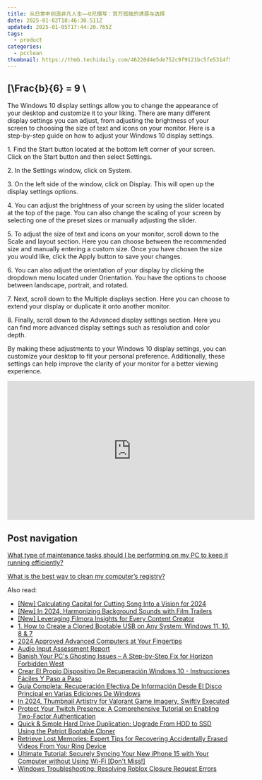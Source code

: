 ```yaml
---
title: 从日常中创造非凡人生——U兄撰写：百万孤独的诱惑与选择
date: 2025-01-02T18:46:30.511Z
updated: 2025-01-05T17:44:20.765Z
tags:
  - product
categories:
  - pcclean
thumbnail: https://thmb.techidaily.com/46220d4e5de752c9f9121bc5fe5314f52ef333630dc70248125ef90566a42a71.jpg
---
```


## \[\Frac{b}{6} = 9 \

The Windows 10 display settings allow you to change the appearance of your desktop and customize it to your liking. There are many different display settings you can adjust, from adjusting the brightness of your screen to choosing the size of text and icons on your monitor. Here is a step-by-step guide on how to adjust your Windows 10 display settings. 

1\. Find the Start button located at the bottom left corner of your screen. Click on the Start button and then select Settings.

2\. In the Settings window, click on System.

3\. On the left side of the window, click on Display. This will open up the display settings options. 

4\. You can adjust the brightness of your screen by using the slider located at the top of the page. You can also change the scaling of your screen by selecting one of the preset sizes or manually adjusting the slider.

5\. To adjust the size of text and icons on your monitor, scroll down to the Scale and layout section. Here you can choose between the recommended size and manually entering a custom size. Once you have chosen the size you would like, click the Apply button to save your changes.

6\. You can also adjust the orientation of your display by clicking the dropdown menu located under Orientation. You have the options to choose between landscape, portrait, and rotated.

7\. Next, scroll down to the Multiple displays section. Here you can choose to extend your display or duplicate it onto another monitor.

8\. Finally, scroll down to the Advanced display settings section. Here you can find more advanced display settings such as resolution and color depth. 

By making these adjustments to your Windows 10 display settings, you can customize your desktop to fit your personal preference. Additionally, these settings can help improve the clarity of your monitor for a better viewing experience.

<!-- affiliate ads begin -->
<iframe width="560" height="315" src="https://www.youtube.com/embed/RCYs8keh-Vs?si=uDC28-9yh-k6HLj4" title="YouTube video player" frameborder="0" allow="accelerometer; autoplay; clipboard-write; encrypted-media; gyroscope; picture-in-picture; web-share" referrerpolicy="strict-origin-when-cross-origin" allowfullscreen></iframe>
<!-- affiliate ads end -->

## Post navigation

[What type of maintenance tasks should I be performing on my PC to keep it running efficiently?](https://tools.techidaily.com/pcclean/products/)

[What is the best way to clean my computer’s registry?](https://tools.techidaily.com/pcclean/products/)

<ins class="adsbygoogle"
     style="display:block"
     data-ad-format="autorelaxed"
     data-ad-client="ca-pub-7571918770474297"
     data-ad-slot="1223367746"></ins>

<ins class="adsbygoogle"
     style="display:block"
     data-ad-client="ca-pub-7571918770474297"
     data-ad-slot="8358498916"
     data-ad-format="auto"
     data-full-width-responsive="true"></ins>

<span class="atpl-alsoreadstyle">Also read:</span>
<div><ul>
<li><a href="https://fox-hovers.techidaily.com/new-calculating-capital-for-cutting-song-into-a-vision-for-2024/"><u>[New] Calculating Capital for Cutting Song Into a Vision for 2024</u></a></li>
<li><a href="https://fox-friendly.techidaily.com/new-in-2024-harmonizing-background-sounds-with-film-trailers/"><u>[New] In 2024, Harmonizing Background Sounds with Film Trailers</u></a></li>
<li><a href="https://extra-skills.techidaily.com/new-leveraging-filmora-insights-for-every-content-creator/"><u>[New] Leveraging Filmora Insights for Every Content Creator</u></a></li>
<li><a href="https://discover-bits.techidaily.com/1-how-to-create-a-cloned-bootable-usb-on-any-system-windows-11-10-8-and-7/"><u>1. How to Create a Cloned Bootable USB on Any System: Windows 11, 10, 8 & 7</u></a></li>
<li><a href="https://extra-lessons.techidaily.com/2024-approved-advanced-computers-at-your-fingertips/"><u>2024 Approved Advanced Computers at Your Fingertips</u></a></li>
<li><a href="https://screen-recording.techidaily.com/audio-input-assessment-report/"><u>Audio Input Assessment Report</u></a></li>
<li><a href="https://win-solutions.techidaily.com/banish-your-pcs-ghosting-issues-a-step-by-step-fix-for-horizon-forbidden-west/"><u>Banish Your PC's Ghosting Issues – A Step-by-Step Fix for Horizon Forbidden West</u></a></li>
<li><a href="https://discover-bits.techidaily.com/crear-el-propio-dispositivo-de-recuperacion-windows-10-instrucciones-faciles-y-paso-a-paso/"><u>Crear El Propio Dispositivo De Recuperación Windows 10 - Instrucciones Fáciles Y Paso a Paso</u></a></li>
<li><a href="https://discover-bits.techidaily.com/guia-completa-recuperacion-efectiva-de-informacion-desde-el-disco-principal-en-varias-ediciones-de-windows/"><u>Guía Completa: Recuperación Efectiva De Información Desde El Disco Principal en Varias Ediciones De Windows</u></a></li>
<li><a href="https://youtube-help.techidaily.com/in-2024-thumbnail-artistry-for-valorant-game-imagery-swiftly-executed/"><u>In 2024, Thumbnail Artistry for Valorant Game Imagery, Swiftly Executed</u></a></li>
<li><a href="https://tech-recovery.techidaily.com/protect-your-twitch-presence-a-comprehensive-tutorial-on-enabling-two-factor-authentication/"><u>Protect Your Twitch Presence: A Comprehensive Tutorial on Enabling Two-Factor Authentication</u></a></li>
<li><a href="https://discover-bits.techidaily.com/quick-and-simple-hard-drive-duplication-upgrade-from-hdd-to-ssd-using-the-patriot-bootable-cloner/"><u>Quick & Simple Hard Drive Duplication: Upgrade From HDD to SSD Using the Patriot Bootable Cloner</u></a></li>
<li><a href="https://discover-bits.techidaily.com/retrieve-lost-memories-expert-tips-for-recovering-accidentally-erased-videos-from-your-ring-device/"><u>Retrieve Lost Memories: Expert Tips for Recovering Accidentally Erased Videos From Your Ring Device</u></a></li>
<li><a href="https://discover-bits.techidaily.com/ultimate-tutorial-securely-syncing-your-new-iphone-15-with-your-computer-without-using-wi-fi-dont-miss/"><u>Ultimate Tutorial: Securely Syncing Your New iPhone 15 with Your Computer without Using Wi-Fi [Don't Miss!]</u></a></li>
<li><a href="https://win11.techidaily.com/windows-troubleshooting-resolving-roblox-closure-request-errors/"><u>Windows Troubleshooting: Resolving Roblox Closure Request Errors</u></a></li>
</ul></div>

